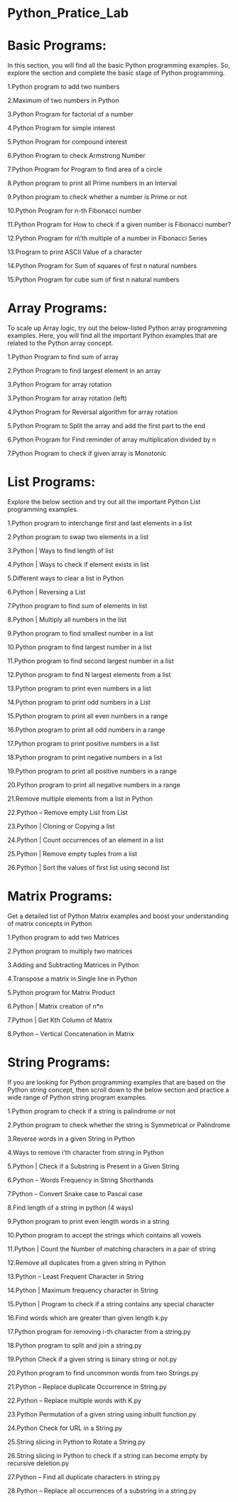# Python_Pratice_Lab
# Basic Programs:
In this section, you will find all the basic Python programming examples. So, explore the section and complete the basic stage of Python programming.

1.Python program to add two numbers

2.Maximum of two numbers in Python

3.Python Program for factorial of a number

4.Python Program for simple interest

5.Python Program for compound interest

6.Python Program to check Armstrong Number

7.Python Program for Program to find area of a circle

8.Python program to print all Prime numbers in an Interval

9.Python program to check whether a number is Prime or not

10.Python Program for n-th Fibonacci number

11.Python Program for How to check if a given number is Fibonacci number?

12.Python Program for n\’th multiple of a number in Fibonacci Series

13.Program to print ASCII Value of a character

14.Python Program for Sum of squares of first n natural numbers

15.Python Program for cube sum of first n natural numbers


# Array Programs:
To scale up Array logic, try out the below-listed Python array programming examples. Here, you will find all the important Python examples that are related to the Python array concept.

1.Python Program to find sum of array

2.Python Program to find largest element in an array

3.Python Program for array rotation

3.Python Program for array rotation (left)

4.Python Program for Reversal algorithm for array rotation

5.Python Program to Split the array and add the first part to the end

6.Python Program for Find reminder of array multiplication divided by n

7.Python Program to check if given array is Monotonic


# List Programs:
Explore the below section and try out all the important Python List programming examples.

1.Python program to interchange first and last elements in a list

2.Python program to swap two elements in a list

3.Python | Ways to find length of list

4.Python | Ways to check if element exists in list

5.Different ways to clear a list in Python

6.Python | Reversing a List

7.Python program to find sum of elements in list

8.Python | Multiply all numbers in the list

9.Python program to find smallest number in a list

10.Python program to find largest number in a list

11.Python program to find second largest number in a list

12.Python program to find N largest elements from a list

13.Python program to print even numbers in a list

14.Python program to print odd numbers in a List

15.Python program to print all even numbers in a range

16.Python program to print all odd numbers in a range

17.Python program to print positive numbers in a list

18.Python program to print negative numbers in a list

19.Python program to print all positive numbers in a range

20.Python program to print all negative numbers in a range

21.Remove multiple elements from a list in Python

22.Python – Remove empty List from List

23.Python | Cloning or Copying a list

24.Python | Count occurrences of an element in a list

25.Python | Remove empty tuples from a list

26.Python | Sort the values of first list using second list

# Matrix Programs:
Get a detailed list of Python Matrix examples and boost your understanding of matrix concepts in Python

1.Python program to add two Matrices

2.Python program to multiply two matrices

3.Adding and Subtracting Matrices in Python

4.Transpose a matrix in Single line in Python

5.Python program for Matrix Product

6.Python | Matrix creation of n*n

7.Python | Get Kth Column of Matrix

8.Python – Vertical Concatenation in Matrix

# String Programs:
If you are looking for Python programming examples that are based on the Python string concept, then scroll down to the below section and practice a wide range of Python string program examples.

1.Python program to check if a string is palindrome or not

2.Python program to check whether the string is Symmetrical or Palindrome

3.Reverse words in a given String in Python

4.Ways to remove i’th character from string in Python

5.Python | Check if a Substring is Present in a Given String

6.Python – Words Frequency in String Shorthands

7.Python – Convert Snake case to Pascal case

8.Find length of a string in python (4 ways)

9.Python program to print even length words in a string

10.Python program to accept the strings which contains all vowels

11.Python | Count the Number of matching characters in a pair of string

12.Remove all duplicates from a given string in Python

13.Python – Least Frequent Character in String

14.Python | Maximum frequency character in String

15.Python | Program to check if a string contains any special character

16.Find words which are greater than given length k.py

17.Python program for removing i-th character from a string.py

18.Python program to split and join a string.py

19.Python Check if a given string is binary string or not.py

20.Python program to find uncommon words from two Strings.py

21.Python – Replace duplicate Occurrence in String.py

22.Python – Replace multiple words with K.py

23.Python Permutation of a given string using inbuilt function.py

24.Python Check for URL in a String.py

25.String slicing in Python to Rotate a String.py

26.String slicing in Python to check if a string can become empty by recursive deletion.py

27.Python – Find all duplicate characters in string.py

28.Python – Replace all occurrences of a substring in a string.py


